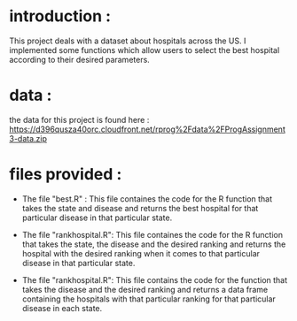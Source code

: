 # introduction :
This project deals with a dataset about hospitals across the US. I implemented some functions which allow users to select the best hospital according to their desired parameters.

# data :

the data for this project is found here : https://d396qusza40orc.cloudfront.net/rprog%2Fdata%2FProgAssignment3-data.zip

# files provided :

- The file "best.R" :
 This file containes the code for the R function that takes the state and disease and returns the best hospital for that 
 particular disease in that particular state.
 
 - The file "rankhospital.R":
  This file containes the code for the R function that takes the state, the disease and the desired ranking and returns 
  the hospital with the desired ranking when it comes to that particular disease in that particular state.
  
 - The file "rankhospital.R":
  This file contains the code for the function that takes the disease and the desired ranking and returns a data frame containing 
  the hospitals with that particular ranking for that particular disease in each state.
